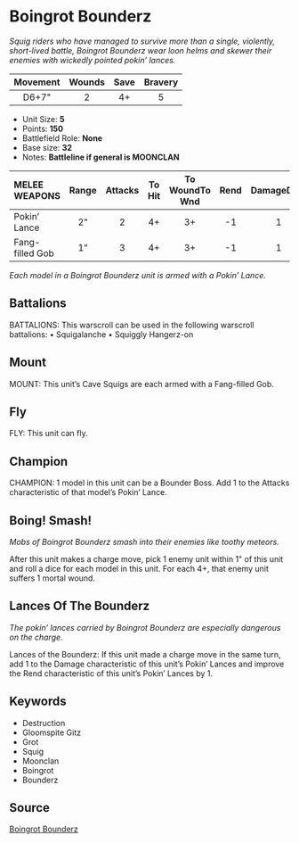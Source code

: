 # Boingrot Bounderz

_Squig riders who have managed to survive more than a single, violently, short-lived battle, Boingrot Bounderz wear loon helms and skewer their enemies with wickedly pointed pokin’ lances._


| Movement | Wounds | Save | Bravery |
|:--------:|:------:|:----:|:-------:|
| D6+7" | 2 | 4+ | 5 |

* Unit Size: **5**
* Points: **150**
* Battlefield Role: **None**
* Base size: **32**
* Notes: **Battleline if general is MOONCLAN**

| MELEE WEAPONS | Range | Attacks | To Hit | To WoundTo Wnd | Rend | DamageDmg |
|:---|:--:|:--:|:--:|:--:|:--:|:--:|
| Pokin’ Lance | 2" | 2 | 4+ | 3+ | -1 | 1 |
| Fang-filled Gob | 1" | 3 | 4+ | 3+ | -1 | 1 |


_Each model in a Boingrot Bounderz unit is armed with a Pokin’ Lance._

## Battalions

BATTALIONS: This warscroll can be used in the following warscroll battalions: • Squigalanche • Squiggly Hangerz-on

## Mount

MOUNT: This unit’s Cave Squigs are each armed with a Fang-filled Gob.

## Fly

FLY: This unit can fly.

## Champion

CHAMPION: 1 model in this unit can be a Bounder Boss. Add 1 to the Attacks characteristic of that model’s Pokin’ Lance.

## Boing! Smash!

_Mobs of Boingrot Bounderz smash into their enemies like toothy meteors._

After this unit makes a charge move, pick 1 enemy unit within 1" of this unit and roll a dice for each model in this unit. For each 4+, that enemy unit suffers 1 mortal wound.

## Lances Of The Bounderz

_The pokin’ lances carried by Boingrot Bounderz are especially dangerous on the charge._

Lances of the Bounderz: If this unit made a charge move in the same turn, add 1 to the Damage characteristic of this unit’s Pokin’ Lances and improve the Rend characteristic of this unit’s Pokin’ Lances by 1.

## Keywords

* Destruction
* Gloomspite Gitz
* Grot
* Squig
* Moonclan
* Boingrot
* Bounderz


## Source

[Boingrot Bounderz](https://wahapedia.ru/aos3/factions/gloomspite-gitz/Boingrot-Bounderz)
